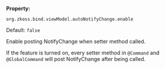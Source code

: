 **Property:**

`org.zkoss.bind.viewModel.autoNotifyChange.enable`

Default:  `false`

Enable posting NotifyChange when setter method called.

If the feature is turned on, every setter method in `@Command` and
`@GlobalCommand` will post NotifyChange after being called.
